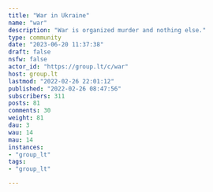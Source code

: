 ```yaml
---
title: "War in Ukraine" 
name: "war"
description: "War is organized murder and nothing else."
type: community
date: "2023-06-20 11:37:38"
draft: false
nsfw: false
actor_id: "https://group.lt/c/war"
host: group.lt
lastmod: "2022-02-26 22:01:12"
published: "2022-02-26 08:47:56"
subscribers: 311
posts: 81
comments: 30
weight: 81
dau: 3
wau: 14
mau: 14
instances:
- "group_lt"
tags: 
- "group_lt"

---
```

